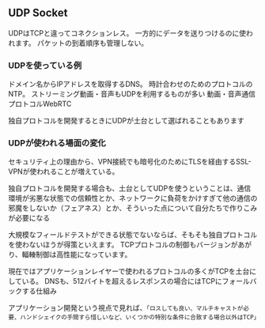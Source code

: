## UDP Socket

UDPはTCPと違ってコネクションレス。
一方的にデータを送りつけるのに使われます。 
パケットの到着順序も管理しない。

### UDPを使っている例

ドメイン名からIPアドレスを取得するDNS。
時計合わせのためのプロトコルのNTP。
ストリーミング動画・音声もUDPを利用するものが多い
動画・音声通信プロトコルWebRTC

独自プロトコルを開発するときにUDPが土台として選ばれることもあります

### UDPが使われる場面の変化

セキュリティ上の理由から、VPN接続でも暗号化のためにTLSを経由するSSL-VPNが使われることが増えている。

独自プロトコルを開発する場合も、土台としてUDPを使うということは、通信環境が劣悪な状態での信頼性とか、ネットワークに負荷をかけすぎて他の通信の邪魔をしないか（フェアネス）とか、そういった点について自分たちで作りこみが必要になる

大規模なフィールドテストができる状態でないならば、そもそも独自プロトコルを使わないほうが得策といえます。 TCPプロトコルの制御もバージョンがあがり、輻輳制御は高性能になっています。

現在ではアプリケーションレイヤーで使われるプロトコルの多くがTCPを土台にしている。
DNSも、512バイトを超えるレスポンスの場合にはTCPにフォールバックする仕組み


アプリケーション開発という視点で見れば、`「ロスしても良い、マルチキャストが必要、ハンドシェイクの手間すら惜しいなど、いくつかの特別な条件に合致する場合以外はTCP」`
